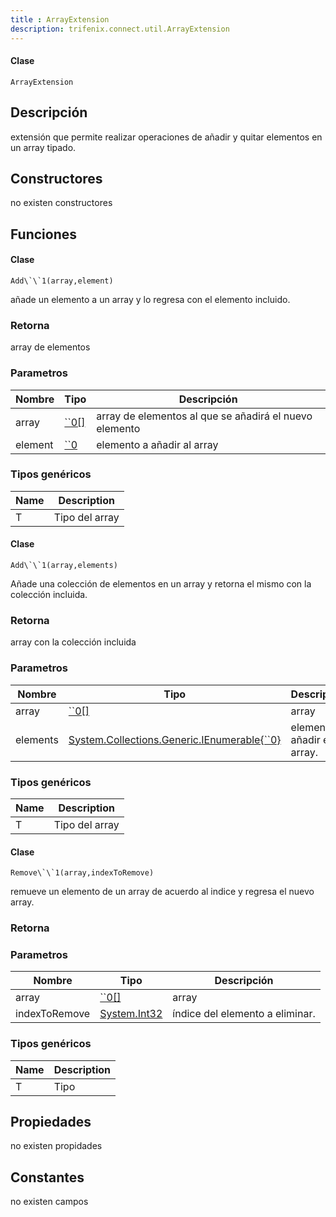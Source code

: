 ```yaml
---
title : ArrayExtension
description: trifenix.connect.util.ArrayExtension
---
```




<CodeBlock slots = 'heading, code' repeat = '1' languages = 'C#' />

#### Clase
```
ArrayExtension
```

## Descripción
extensión que permite realizar operaciones de añadir y quitar elementos en un array tipado.
## Constructores

no existen constructores


## Funciones


<CodeBlock slots = 'heading, code' repeat = '1' languages = 'C#' />

#### Clase
```
Add\`\`1(array,element)
```


añade un elemento a un array y lo regresa con el elemento incluido.
### Retorna
array de elementos
### Parametros
| Nombre | Tipo | Descripción |
| ------ | ---- | ----------- |
| array | [\`\`0[]](#T-``0[] '``0[]') | array de elementos al que se añadirá el nuevo elemento |
| element | [\`\`0](#T-``0 '``0') | elemento a añadir al array |
### Tipos genéricos
| Name | Description |
| ---- | ----------- |
| T | Tipo del array |

<CodeBlock slots = 'heading, code' repeat = '1' languages = 'C#' />

#### Clase
```
Add\`\`1(array,elements)
```


Añade una colección de elementos en un array y retorna el mismo con la colección incluida.
### Retorna
array con la colección incluida
### Parametros
| Nombre | Tipo | Descripción |
| ------ | ---- | ----------- |
| array | [\`\`0[]](#T-``0[] '``0[]') | array |
| elements | [System.Collections.Generic.IEnumerable{\`\`0}](http://msdn.microsoft.com/query/dev14.query?appId=Dev14IDEF1&l=EN-US&k=k:System.Collections.Generic.IEnumerable 'System.Collections.Generic.IEnumerable{``0}') | elementos a añadir en el array. |
### Tipos genéricos
| Name | Description |
| ---- | ----------- |
| T | Tipo del array |

<CodeBlock slots = 'heading, code' repeat = '1' languages = 'C#' />

#### Clase
```
Remove\`\`1(array,indexToRemove)
```


remueve un elemento de un array de acuerdo al indice y regresa el nuevo array.
### Retorna

### Parametros
| Nombre | Tipo | Descripción |
| ------ | ---- | ----------- |
| array | [\`\`0[]](#T-``0[] '``0[]') | array |
| indexToRemove | [System.Int32](http://msdn.microsoft.com/query/dev14.query?appId=Dev14IDEF1&l=EN-US&k=k:System.Int32 'System.Int32') | índice del elemento a eliminar. |
### Tipos genéricos
| Name | Description |
| ---- | ----------- |
| T | Tipo |
## Propiedades

no existen propidades

## Constantes
no existen campos

